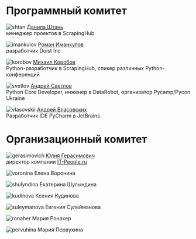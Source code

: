 
# Программный комитет
![shtan](http://dropbucket.ru/pycon/shtan) [Данила Штань](http://ru.linkedin.com/pub/danila-shtan/38/57/842)<br>менеджер проектов в ScrapingHub

![imankulov](http://dropbucket.ru/pyconru/imankulov) [Роман Иманкулов](http://www.linkedin.com/pub/roman-imankulov/44/761/910)<br>разработчик Doist Inc

![korobov](http://dropbucket.ru/pyconru/korobov) [Михаил Коробов](http://kmike.ru/)<br>Python-разработчик в ScrapingHub, спикер различных Python-конференций

![svetlov](http://dropbucket.ru/pyconru/svetlov) [Андрей Светлов](http://www.linkedin.com/pub/andrew-svetlov/59/b1/586)<br>Python Core Developer, инженер в DataRobot, организатор Pycamp/Pycon Ukraine

![vlasovskii](http://dropbucket.ru/vlasovskii) [Андрей Власовских](http://pirx.ru)<br> Разработчик IDE PyCharm в JetBrains


# Организационный комитет
![gerasimovich](http://dropbucket.ru/gerasimovich1) [Юлия Герасимович](http://www.linkedin.com/pub/yulia-gerasimovich/50/623/266)<br>директор компании [IT-People.ru](http://it-people.ru/)

![voronina](http://dropbucket.ru/pycon/voronina) Елена Воронина

![shulyndina](http://dropbucket.ru/shulyndina) Екатерина Шулындина

![kudinova](http://dropbucket.ru/kudinova) Ксения Кудинова

![suleymanova](http://dropbucket.ru/suleymanova) Евгения Сулейманова

![ronaher](http://dropbucket.ru/ronaher2) Мария Ронахер

![pervuhina](http://dropbucket.ru/pervuhina) Мария Первухина


